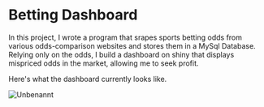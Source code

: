 # Betting Dashboard

In this project, I wrote a program that srapes sports betting odds from various odds-comparison websites and stores them in a MySql Database. 
Relying only on the odds, I build a dashboard on shiny that displays mispriced odds in the market, allowing me to seek profit. 

Here's what the dashboard currently looks like. 

![Unbenannt](https://user-images.githubusercontent.com/80781266/121029348-ce080f80-c7a8-11eb-9819-9c6e7b26bbbc.PNG)
